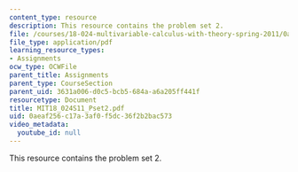```yaml
---
content_type: resource
description: This resource contains the problem set 2.
file: /courses/18-024-multivariable-calculus-with-theory-spring-2011/0aeaf256c17a3af0f5dc36f2b2bac573_MIT18_024S11_Pset2.pdf
file_type: application/pdf
learning_resource_types:
- Assignments
ocw_type: OCWFile
parent_title: Assignments
parent_type: CourseSection
parent_uid: 3631a006-d0c5-bcb5-684a-a6a205ff441f
resourcetype: Document
title: MIT18_024S11_Pset2.pdf
uid: 0aeaf256-c17a-3af0-f5dc-36f2b2bac573
video_metadata:
  youtube_id: null
---
```

This resource contains the problem set 2.

